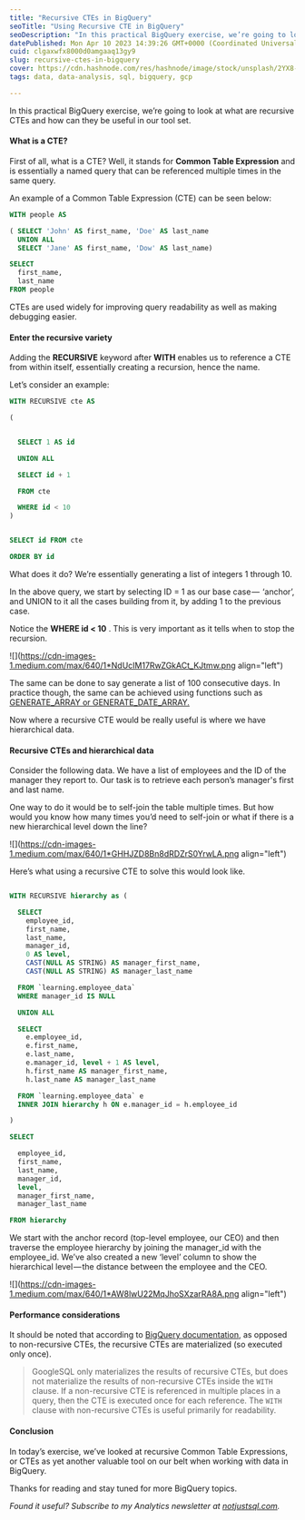 ```yaml
---
title: "Recursive CTEs in BigQuery"
seoTitle: "Using Recursive CTE in BigQuery"
seoDescription: "In this practical BigQuery exercise, we’re going to look at what are recursive CTEs (Common Table Expressions) and how can they be useful in our tool set."
datePublished: Mon Apr 10 2023 14:39:26 GMT+0000 (Coordinated Universal Time)
cuid: clgaxwfx8000d0amgaaq13gy9
slug: recursive-ctes-in-bigquery
cover: https://cdn.hashnode.com/res/hashnode/image/stock/unsplash/2YX8-o3Um5M/upload/8d62f02639c15fbb5d3ec58fcaa984c2.jpeg
tags: data, data-analysis, sql, bigquery, gcp

---
```


In this practical BigQuery exercise, we’re going to look at what are recursive CTEs and how can they be useful in our tool set.

#### What is a CTE?

First of all, what is a CTE? Well, it stands for **Common Table Expression** and is essentially a named query that can be referenced multiple times in the same query.

An example of a Common Table Expression (CTE) can be seen below:

```sql
WITH people AS 

( SELECT 'John' AS first_name, 'Doe' AS last_name
  UNION ALL
  SELECT 'Jane' AS first_name, 'Dow' AS last_name)

SELECT 
  first_name, 
  last_name
FROM people
```

CTEs are used widely for improving query readability as well as making debugging easier.

#### Enter the recursive variety

Adding the **RECURSIVE** keyword after **WITH** enables us to reference a CTE from within itself, essentially creating a recursion, hence the name.

Let’s consider an example:

```sql
WITH RECURSIVE cte AS

(


  SELECT 1 AS id

  UNION ALL

  SELECT id + 1

  FROM cte

  WHERE id < 10
)


SELECT id FROM cte

ORDER BY id
```

What does it do? We’re essentially generating a list of integers 1 through 10.

In the above query, we start by selecting ID = 1 as our base case —  ‘anchor’, and UNION to it all the cases building from it, by adding 1 to the previous case.

Notice the **WHERE id &lt; 10** . This is very important as it tells when to stop the recursion.

![](https://cdn-images-1.medium.com/max/640/1*NdUcIM17RwZGkACt_KJtmw.png align="left")

The same can be done to say generate a list of 100 consecutive days. In practice though, the same can be achieved using functions such as [GENERATE\_ARRAY or GENERATE\_DATE\_ARRAY.](https://cloud.google.com/bigquery/docs/reference/standard-sql/array_functions)

Now where a recursive CTE would be really useful is where we have hierarchical data.

#### Recursive CTEs and hierarchical data

Consider the following data. We have a list of employees and the ID of the manager they report to. Our task is to retrieve each person’s manager's first and last name.

One way to do it would be to self-join the table multiple times. But how would you know how many times you’d need to self-join or what if there is a new hierarchical level down the line?

![](https://cdn-images-1.medium.com/max/640/1*GHHJZD8Bn8dRDZrS0YrwLA.png align="left")

Here’s what using a recursive CTE to solve this would look like.

```sql

WITH RECURSIVE hierarchy as (

  SELECT 
    employee_id, 
    first_name, 
    last_name, 
    manager_id, 
    0 AS level, 
    CAST(NULL AS STRING) AS manager_first_name, 
    CAST(NULL AS STRING) AS manager_last_name

  FROM `learning.employee_data`
  WHERE manager_id IS NULL

  UNION ALL

  SELECT 
    e.employee_id, 
    e.first_name, 
    e.last_name, 
    e.manager_id, level + 1 AS level, 
    h.first_name AS manager_first_name, 
    h.last_name AS manager_last_name

  FROM `learning.employee_data` e
  INNER JOIN hierarchy h ON e.manager_id = h.employee_id

)

SELECT 

  employee_id,
  first_name,
  last_name,
  manager_id,
  level,
  manager_first_name,
  manager_last_name 

FROM hierarchy
```

We start with the anchor record (top-level employee, our CEO) and then traverse the employee hierarchy by joining the manager\_id with the employee\_id. We’ve also created a new ‘level’ column to show the hierarchical level — the distance between the employee and the CEO.

![](https://cdn-images-1.medium.com/max/640/1*AW8lwU22MqJhoSXzarRA8A.png align="left")

#### Performance considerations

It should be noted that according to [BigQuery documentation](https://cloud.google.com/bigquery/docs/reference/standard-sql/query-syntax#with_clause), as opposed to non-recursive CTEs, the recursive CTEs are materialized (so executed only once).

> GoogleSQL only materializes the results of recursive CTEs, but does not materialize the results of non-recursive CTEs inside the `WITH` clause. If a non-recursive CTE is referenced in multiple places in a query, then the CTE is executed once for each reference. The `WITH` clause with non-recursive CTEs is useful primarily for readability.

#### Conclusion

In today’s exercise, we’ve looked at recursive Common Table Expressions, or CTEs as yet another valuable tool on our belt when working with data in BigQuery.

Thanks for reading and stay tuned for more BigQuery topics.

*Found it useful? Subscribe to my Analytics newsletter at* [*notjustsql.com*](https://www.notjustsql.com)*.*